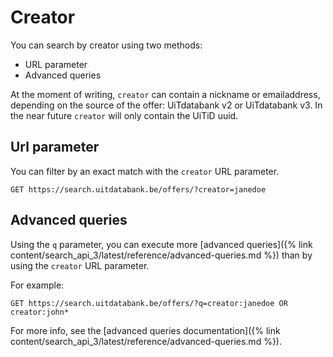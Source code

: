 ---
---

# Creator

You can search by creator using two methods:

* URL parameter
* Advanced queries

At the moment of writing, `creator` can contain a nickname or emailaddress, depending on the source of the offer: UiTdatabank v2 or UiTdatabank v3. In the near future `creator` will only contain the UiTiD uuid.

## Url parameter

You can filter by an exact match with the `creator`  URL parameter.

```
GET https://search.uitdatabank.be/offers/?creator=janedoe
```

## Advanced queries

Using the `q` parameter, you can execute more [advanced queries]({% link content/search_api_3/latest/reference/advanced-queries.md %}) than by using the `creator` URL parameter.

For example:

```
GET https://search.uitdatabank.be/offers/?q=creator:janedoe OR creator:john*
```

For more info, see the [advanced queries documentation]({% link content/search_api_3/latest/reference/advanced-queries.md %}).
